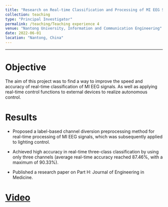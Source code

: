```yaml
---
title: "Research on Real-time Classification and Processing of MI EEG Signals and Control of External Devices"
collection: teaching
type: "Principal Investigator"
permalink: /teaching/Teaching experience 4
venue: "Nantong University, Information and Communication Engineering"
date: 2022-06-01
location: "Nantong, China"
---
```


---

Objective
======

The aim of this project was to find a way to improve the speed and accuracy of real-time classification of MI EEG signals. As well as applying real-time control functions to external devices to realize autonomous control.

Results
======

- Proposed a label-based channel diversion preprocessing method for real-time processing of MI EEG signals, which was subsequently applied to lighting control.

- Achieved high accuracy in real-time three-class classification by using only three channels (average real-time accuracy reached 87.46%, with a maximum of 90.33%).

- Published a research paper on Part H: Journal of Engineering in Medicine.

[Video](https://youtu.be/_FfxA3AhCgk?si=MU69559Hbq8eJZaE)
======
